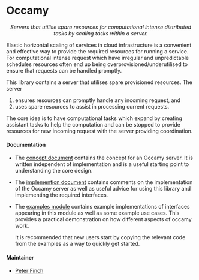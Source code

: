 # Occamy

<p align="center">
<em>
Servers that utilise spare resources for computational intense distributed tasks by scaling tasks within a server.
</em>
</p>

Elastic horizontal scaling of services in cloud infrastructure is a convenient and effective way to provide the required
resources for running a service. For computational intense request which have irregular and unpredictable schedules
resources often end up being overprovisioned/underutilised to ensure that requests can be handled promptly.

This library contains a server that utilises spare provisioned resources. The server

1. ensures resources can promptly handle any incoming request, and
2. uses spare resources to assist in processing current requests.

The core idea is to have computational tasks which expand by creating assistant tasks to help the computation and can be
stopped to provide resources for new incoming request with the server providing coordination.

#### Documentation

- The [concept document](./documentation/concept.pdf) contains the concept for an Occamy server. It is written
  independent of implementation and is a useful starting point to understanding the core design.

- The [implemention document](./documentation/implementation.md) contains comments on  the implementation of the Occamy
  server as well as useful advice for using this library and implementing the required interfaces.

- The [examples module](./examples) contains example implementations of interfaces appearing in this module as well as
  some example use cases. This provides a practical demonstration on how different aspects of occamy work.

  It is recommended that new users start by copying the relevant code from the examples as a way to quickly get started.

#### Maintainer

- [Peter Finch](github.com/PeterEFinch)